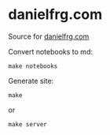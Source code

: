 # danielfrg.com

Source for [danielfrg.com](https://danielfrg.com)

Convert notebooks to md:

```
make notebooks
```

Generate site:

```
make
```

or 

```
make server
```
